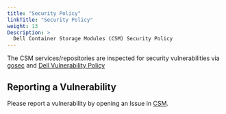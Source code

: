 ```yaml
---
title: "Security Policy"
linkTitle: "Security Policy"
weight: 13
Description: >
  Dell Container Storage Modules (CSM) Security Policy
---
```



The CSM services/repositories are inspected for security vulnerabilities via [gosec](https://github.com/securego/gosec) and 
[Dell Vulnerability Policy](https://www.dell.com/support/contents/en-in/article/product-support/self-support-knowledgebase/security-antivirus/alerts-vulnerabilities/dell-vulnerability-response-policy#:~:text=To%20report%20a%20security%20vulnerability%20or%20issue%20in%20Dell.com,instructions%20to%20reproduce%20the%20issue)



## Reporting a Vulnerability

Please report a vulnerability by opening an Issue in [CSM](https://github.com/dell/csm/issues).